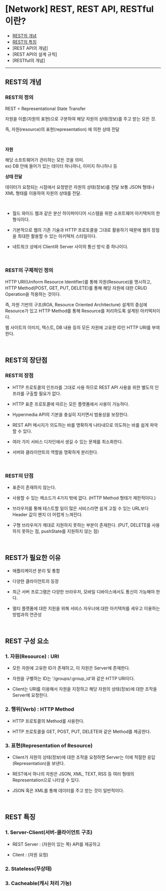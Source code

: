# [Network] REST, REST API, RESTful이란?

- [REST의 개념](#rest의-개념)
- [REST의 특징](#rest-특징)
- [REST API의 개념]
- [REST API의 설계 규칙]
- [RESTful의 개념]


<hr/>

## REST의 개념

### REST의 정의

REST = Representational State Transfer

자원을 이름(자원의 표현)으로 구분하여 해당 자원의 상태(정보)를 주고 받는 모든 것. <br>

즉, 자원(resource)의 표현(representation) 에 의한 상태 전달

<br>

**자원** <br>

해당 소프트웨어가 관리하는 모든 것을 의미. <br>
ex) DB 안에 들어가 있는 데이터 하나하나, 이미지 하나하나 등

**상태 전달** <br>

데이터가 요청되는 시점에서 요청받은 자원의 상태(정보)를 전달 보통 JSON 형태나 XML 형태를 이용하여 자원의 상태를 전달.

<br>

- 월드 와이드 웹과 같은 분산 하이퍼미디어 시스템을 위한 소프트웨어 아키텍처의 한 형식이다.

- 기본적으로 웹의 기존 기술과 HTTP 프로토콜을 그대로 활용하기 때문에 웹의 장점을 최대한 활용할 수 있는 아키텍처 스타일이다.

- 네트워크 상에서 Client와 Server 사이의 통신 방식 중 하나이다.

<br>

### REST의 구체적인 정의

HTTP URI(Uniform Resource Identifier)를 통해 자원(Resource)을 명시하고, HTTP Method(POST, GET, PUT, DELETE)를 통해
해당 자원에 대한 CRUD Operation을 적용하는 것이다. <br>

즉, 자원 기반의 구조(ROA, Resource Oriented Architecture) 설계의 중심에 Resource가 있고 HTTP Method를 통해 Resource를 처리하도록 설계된 아키텍처이다. <br>

웹 사이트의 이미지, 텍스트, DB 내용 등의 모든 자원에 고유한 ID인 HTTP URI를 부여한다. <br>

<br>

## REST의 장단점

### REST의 장점

- HTTP 프로토콜의 인프라를 그대로 사용 하므로 REST API 사용을 위한 별도의 인프라를 구출할 필요가 없다. 

- HTTP 표준 프로토콜에 따르는 모든 플랫폼에서 사용이 가능하다.

- Hypermedia API의 기본을 충실히 지키면서 범용성을 보장한다.

- REST API 메시지가 의도하는 바를 명확하게 나타내므로 의도하는 바를 쉽게 파악할 수 있다. 

- 여러 가지 서비스 디자인에서 생길 수 있는 문제를 최소화한다.

- 서버와 클라이언트의 역할을 명확하게 분리한다.

<br>

### REST의 단점

- 표준이 존재하지 않는다.

- 사용할 수 있는 메소드가 4가지 밖에 없다. (HTTP Method 형태가 제한적이다.)

- 브라우저를 통해 테스트할 일이 많은 서비스라면 쉽게 고칠 수 있는 URL보다 Header 값이 왠지 더 어렵게 느껴진다.

- 구형 브라우저가 제대로 지원하지 못하는 부분이 존재한다. (PUT, DELETE를 사용하지 못하는 점, pushState를 지원하지 않는 점)

<br>

## REST가 필요한 이유

- 애플리케이션 분리 및 통합

- 다양한 클라이언트의 등장

- 최근 서버 프로그램은 다양한 브라우저, 모바일 디바이스에서도 통신이 가능해야 한다.

- 멀티 플랫폼에 대한 지원을 위해 서비스 자우너에 대한 아키텍처를 세우고 이용하는 방법과의 연관성

<br>

## REST 구성 요소

### 1. 자원(Resource) : URI

- 모든 자원에 고유한 ID가 존재하고, 이 자원은 Server에 존재한다.

- 자원을 구별하는 ID는 '/groups/:group_id'와 같은 HTTP URI이다.

- Client는 URI를 이용해서 자원을 지정하고 해당 자원의 상태(정보)에 대한 조작을 Server에 요청한다.

### 2. 행위(Verb) : HTTP Method

- HTTP 프로토콜의 Method를 사용한다.

- HTTP 프로토콜을 GET, POST, PUT, DELETE와 같은 Method를 제공한다.

### 3. 표현(Representation of Resource)

- Client가 자원의 상태(정보)에 대한 조작을 요청하면 Server는 이에 적절한 응답(Representation)을 보낸다.

- REST에서 하나의 자원은 JSON, XML, TEXT, RSS 등 여러 형태의 Representation으로 나타낼 수 있다.

- JSON 혹은 XML를 통해 데이터를 주고 받는 것이 일반적이다.

<br>

## REST 특징

### 1. Server-Client(서버-클라이언트 구조)

- REST Server : (자원이 있는 쪽) API를 제공하고 

- Client : (자원 요청) 

### 2. Stateless(무상태)


### 3. Cacheable(캐시 처리 가능)